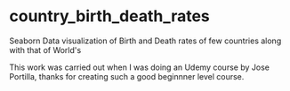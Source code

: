 # country_birth_death_rates
Seaborn Data visualization of Birth and Death rates of few countries along with that of World's

This work was carried out when I was doing an Udemy course by Jose Portilla, thanks for creating such a good beginnner level course.

